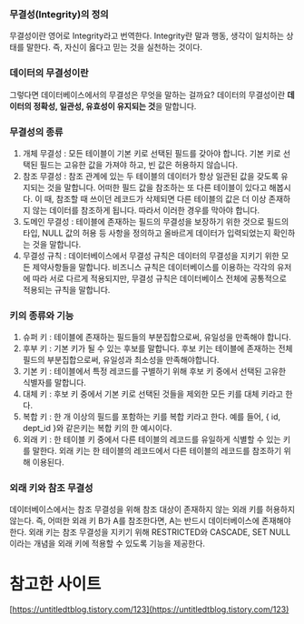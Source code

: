### 무결성(Integrity)의 정의

무결성이란 영어로 Integrity라고 번역한다. Integrity란 말과 행동, 생각이 일치하는 상태를 말한다. 즉, 자신이 옳다고 믿는 것을 실천하는 것이다.

### 데이터의 무결성이란

그렇다면 데이터베이스에서의 무결성은 무엇을 말하는 걸까요? 데이터의 무결성이란 **데이터의 정확성, 일관성, 유효성이 유지되는 것**을 말합니다.

### 무결성의 종류

1. 개체 무결성 : 모든 테이블이 기본 키로 선택된 필드를 갖아야 합니다. 기본 키로 선택된 필드는 고유한 값을 가져야 하고, 빈 값은 허용하지 않습니다.
2. 참조 무결성 : 참조 관계에 있는 두 테이블의 데이터가 항상 일관된 값을 갖도록 유지되는 것을 말합니다. 어떠한 필드 값을 참조하는 또 다른 테이블이 있다고 해봅시다. 이 때, 참조할 때 쓰이던 레코드가 삭제되면 다른 테이블의 값은 더 이상 존재하지 않는 데이터를 참조하게 됩니다. 따라서 이러한 경우를 막아야 합니다.
3. 도메인 무결성 : 테이블에 존재하는 필드의 무결성을 보장하기 위한 것으로 필드의 타입, NULL 값의 허용 등 사항을 정의하고 올바르게 데이터가 입력되었는지 확인하는 것을 말합니다.
4. 무결성 규칙 : 데이터베이스에서 무결성 규칙은 데이터의 무결성을 지키기 위한 모든 제약사항들을 말합니다.
   비즈니스 규칙은 데이터베이스를 이용하는 각각의 유저에 따라 서로 다르게 적용되지만, 무결성 규칙은 데이터베이스 전체에 공통적으로 적용되는 규칙을 말합니다.

### 키의 종류와 기능

1. 슈퍼 키 : 테이블에 존재하는 필드들의 부분집합으로써, 유일성을 만족해야 합니다.
2. 후부 키 : 기본 키가 될 수 있는 후보를 말합니다. 후보 키는 테이블에 존재하는 전체 필드의 부분집합으로써, 유일성과 최소성을 만족해야합니다.
3. 기본 키 : 테이블에서 특정 레코드를 구별하기 위해 후보 키 중에서 선택된 고유한 식별자를 말합니다.
4. 대체 키 : 후보 키 중에서 기본 키로 선택된 것들을 제외한 모든 키를 대체 키라고 한다.
5. 복합 키 : 한 개 이상의 필드를 포함하는 키를 복합 키라고 한다. 예를 들어, { id, dept_id }와 같은키는 복합 키의 한 예시이다.
6. 외래 키 : 한 테이블 키 중에서 다른 테이블의 레코드를 유일하게 식별할 수 있는 키를 말한다. 외래 키는 한 테이블의 레코드에서 다른 테이블의 레코드를 참조하기 위해 이용된다.

### 외래 키와 참조 무결성

데이터베이스에서는 참조 무결성을 위해 참조 대상이 존재하지 않는 외래 키를 허용하지 않는다. 즉, 어떠한 외래 키 B가 A를 참조한다면, A는 반드시 데이터베이스에 존재해야 한다. 외래 키는 참조 무결성을 지키기 위해 RESTRICTED와 CASCADE, SET NULL이라는 개념을 외래 키에 적용할 수 있도록 기능을 제공한다.

# 참고한 사이트

[https://untitledtblog.tistory.com/123](https://untitledtblog.tistory.com/123)
